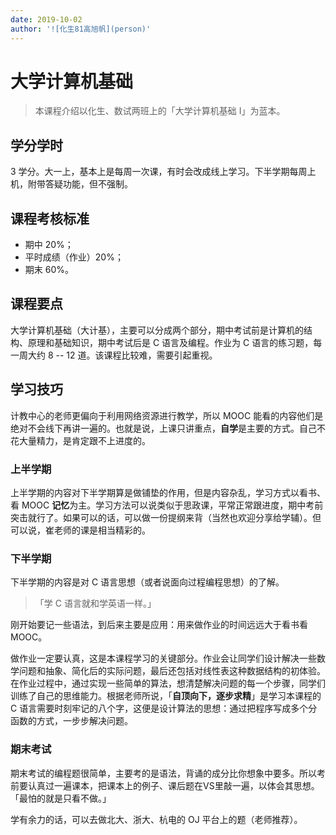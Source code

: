 ```yaml
---
date: 2019-10-02
author: '![化生81高旭帆](person)'
---
```


# 大学计算机基础

> 本课程介绍以化生、数试两班上的「大学计算机基础 I」为蓝本。

## 学分学时

3 学分。大一上，基本上是每周一次课，有时会改成线上学习。下半学期每周上机，附带答疑功能，但不强制。

## 课程考核标准

- 期中 20%；
- 平时成绩（作业）20%；
- 期末 60%。

## 课程要点

大学计算机基础（大计基），主要可以分成两个部分，期中考试前是计算机的结构、原理和基础知识，期中考试后是 C 语言及编程。作业为 C 语言的练习题，每一周大约 8 -- 12 道。该课程比较难，需要引起重视。

## 学习技巧

计教中心的老师更偏向于利用网络资源进行教学，所以 MOOC 能看的内容他们是绝对不会线下再讲一遍的。也就是说，上课只讲重点，**自学**是主要的方式。自己不花大量精力，是肯定跟不上进度的。

### 上半学期
上半学期的内容对下半学期算是做铺垫的作用，但是内容杂乱，学习方式以看书、看 MOOC **记忆**为主。学习方法可以说类似于思政课，平常正常跟进度，期中考前突击就行了。如果可以的话，可以做一份提纲来背（当然也欢迎分享给学辅）。但可以说，崔老师的课是相当精彩的。

### 下半学期
下半学期的内容是对 C 语言思想（或者说面向过程编程思想）的了解。

> 「学 C 语言就和学英语一样。」

刚开始要记一些语法，到后来主要是应用：用来做作业的时间远远大于看书看 MOOC。

做作业一定要认真，这是本课程学习的关键部分。作业会让同学们设计解决一些数学问题和抽象、简化后的实际问题，最后还包括对线性表这种数据结构的初体验。在作业过程中，通过实现一些简单的算法，想清楚解决问题的每一个步骤，同学们训练了自己的思维能力。根据老师所说，「**自顶向下，逐步求精**」是学习本课程的 C 语言需要时刻牢记的八个字，这便是设计算法的思想：通过把程序写成多个分函数的方式，一步步解决问题。

### 期末考试

期末考试的编程题很简单，主要考的是语法，背诵的成分比你想象中要多。所以考前要认真过一遍课本，把课本上的例子、课后题在VS里敲一遍，以体会其思想。「最怕的就是只看不做。」

学有余力的话，可以去做北大、浙大、杭电的 OJ 平台上的题（老师推荐）。
